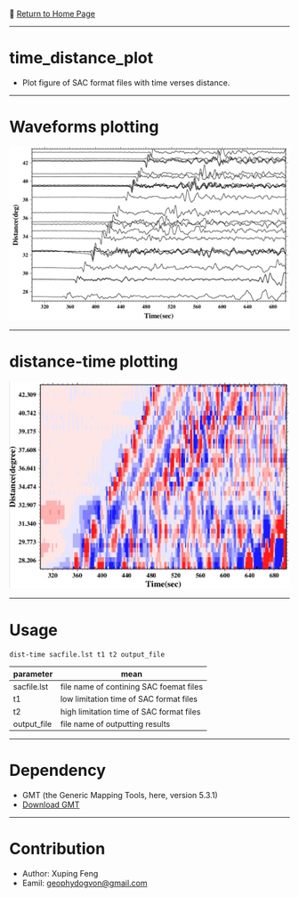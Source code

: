 :hotel: [Return to Home Page](https://github.com/geophydog/geophydog.github.io/blob/master/README.md)

***

# time_distance_plot
- Plot figure of SAC format files with time verses distance.

***

# Waveforms plotting
![SAC waveform](https://github.com/geophydog/time_distance_plot/blob/master/images/DIST-TIME-SAC.jpg)

***

# distance-time plotting
![distance-time plot](https://github.com/geophydog/time_distance_plot/blob/master/images/DIST-TIME-PLOT.jpg)

***

# Usage
```
dist-time sacfile.lst t1 t2 output_file
```

| parameter | mean |
| --------- | ---- |
| sacfile.lst | file name of contining SAC foemat files |
| t1 | low limitation time of SAC format files |
| t2 | high limitation time of SAC format files |
| output_file | file name of outputting results |

***

# Dependency
- GMT (the Generic Mapping Tools, here, version 5.3.1)
- [Download GMT](http://gmt.soest.hawaii.edu/projects/gmt/wiki/Download)

***

# Contribution
- Author: Xuping Feng
- Eamil: geophydogvon@gmail.com
